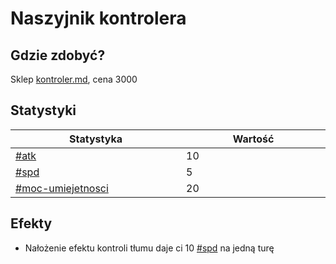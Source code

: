 # Naszyjnik kontrolera

## Gdzie zdobyć?

Sklep [kontroler.md](../../sklepy/kontroler.md "mention"), cena 3000

## Statystyki

<table><thead><tr><th width="294">Statystyka</th><th width="249">Wartość</th></tr></thead><tbody><tr><td><a data-mention href="../../inne/statystyki.md#atk">#atk</a></td><td>10</td></tr><tr><td><a data-mention href="../../inne/statystyki.md#spd">#spd</a></td><td>5</td></tr><tr><td><a data-mention href="../../inne/statystyki.md#moc-umiejetnosci">#moc-umiejetnosci</a></td><td>20</td></tr></tbody></table>

## Efekty

* Nałożenie efektu kontroli tłumu daje ci 10 [#spd](../../inne/statystyki.md#spd "mention") na jedną turę
